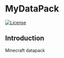 # MyDataPack

[![License](https://img.shields.io/badge/License-MIT%20License-blue.svg)](https://opensource.org/licenses/MIT)

## Introduction
Minecraft datapack
